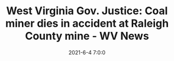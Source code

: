 ---
"title": "West Virginia Gov. Justice: Coal miner dies in accident at Raleigh County mine - WV News"
"date": "2021-6-4 7:0:0"
"feed_name": "GOOGLENEWSMINING"
"feed_website": "https://news.google.com/search?q=mining%2Bincident&hl=en-US&gl=US&ceid=US:en"
"feed_rss": "https://news.google.com/rss/search?q=mining%2Bincident&hl=en-US&gl=US&ceid=US:en"
"link": "https://www.wvnews.com/news/wvnews/west-virginia-gov-justice-coal-miner-dies-in-accident-at-raleigh-county-mine/article_626bb653-bbfb-5863-9cd8-8597b80891e5.html"
"file": "_posts/2021-1-1-52cb94601ac777dcae4ce3997216d8c4c64623ea.md"
"accident": "1"
"drilling": "0"
"dead": "1"
"injured": "0"
---